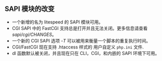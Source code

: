 SAPI 模块的改变
---------------

-   <span class="simpara"> 一个新增的名为 litespeed 的 SAPI 模块可用。
    </span>
-   <span class="simpara"> CGI SAPI 中的 FastCGI
    支持总是打开并且无法关闭。更多信息请查看 *sapi/cgi/CHANGES*。
    </span>
-   <span class="simpara"> 一个新的 CGI SAPI 选项 *-T*
    可以被用来衡量一个脚本的重复执行时间。 </span>
-   <span class="simpara"> CGI/FastCGI 现在支持 .htaccess 样式的
    用户自定义 `php.ini` 文件. </span>
-   <span class="simpara"> <span class="function">dl</span>
    函数默认被关闭，并且现在只在 CLI，CGI，和内嵌的 SAPI 环境下可用。
    </span>
